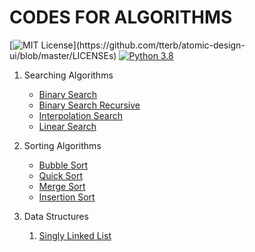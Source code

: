 # CODES FOR ALGORITHMS

[![MIT License](https://img.shields.io/apm/l/atomic-design-ui.svg?)](https://github.com/tterb/atomic-design-ui/blob/master/LICENSEs)
[![Python 3.8](https://img.shields.io/badge/python-3.7-blue.svg)](https://www.python.org/downloads/release/python-370/)

1. Searching Algorithms
    * [Binary Search](./search_algorithms/binary_search.py) 
    * [Binary Search Recursive](./search_algorithms/binary_search_recursive.py)
    * [Interpolation Search](./search_algorithms/interpolation_search.py)
    * [Linear Search](./search_algorithms/linear_search.py) 

2. Sorting Algorithms
    * [Bubble Sort](./sorting_algorithms/bubble_sort.py)
    * [Quick Sort](./sorting_algorithms/quick_sort.py)
    * [Merge Sort](./sorting_algorithms/merge_sort.py)
    * [Insertion Sort](./sorting_algorithms/insertion_sort.py)

3. Data Structures
    1. [Singly Linked List](./data_structures/linked_list.py)